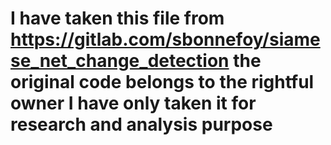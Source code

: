 # I have taken this file from https://gitlab.com/sbonnefoy/siamese_net_change_detection the original code belongs to the rightful owner I have only taken it for research and analysis purpose
